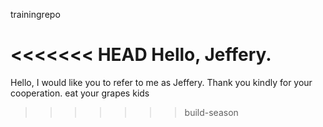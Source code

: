 trainingrepo

<<<<<<< HEAD
Hello, Jeffery.
=======
Hello, I would like you to refer to me as Jeffery. Thank you kindly for your cooperation.
eat your grapes kids
>>>>>>> build-season
